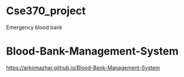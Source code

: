 # Cse370_project
 Emergency blood bank
# Blood-Bank-Management-System
https://arkomazhar.github.io/Blood-Bank-Management-System
